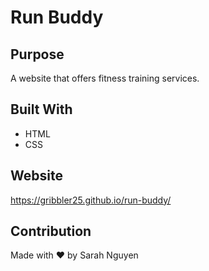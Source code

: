 # Run Buddy

## Purpose
A website that offers fitness training services.

## Built With
* HTML
* CSS

## Website
https://gribbler25.github.io/run-buddy/

## Contribution
Made with ❤️ by Sarah Nguyen
